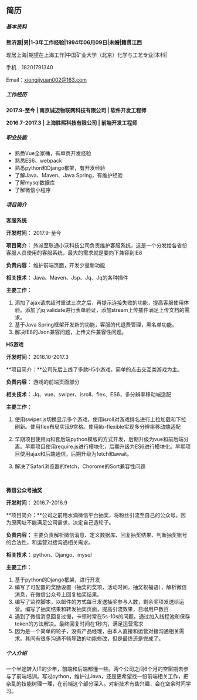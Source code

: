 ## 简历
##### 基本资料

**熊济源|男|1-3年工作经验|1994年06月09日|未婚|籍贯江西**

现居上海|期望在上海工作|中国矿业大学（北京）化学与工艺专业|本科|

手机：18201791340

Email：xiongjiyuan002@163.com



##### 工作经历

**2017.9-至今 | 南京诚迈物联网科技有限公司 | 软件开发工程师**

**2016.7-2017.3 | 上海胜熙科技有限公司 | 前端开发工程师**



##### 职业技能

- 熟悉Vue全家桶，有单页开发经验
- 熟悉ES6、webpack
- 熟悉python和Django框架，有开发经验
- 了解Java、Maven、Java Spring，有维护经验
- 了解mysql数据库
- 了解微信小程序



##### 项目简介

**客服系统**

**开发时间：** 2017.9-至今

**项目简介：** 外派至联通小沃科技公司负责维护客服系统，这是一个分发给各省份客服人员使用的客服系统，最大的需求就是要向下兼容到IE8

**负责内容：** 维护前端页面，开发少量新功能

**相关技术：** Java、Maven、Jsp、Jq、Jq的各种插件

**主要工作：**

1. 添加了ajax请求超时重试三次之后，再提示连接失败的功能，提高客服使用体验。添加了jq validate进行表单验证，添加stream上传插件满足上传文档的需求。
2. 基于Java Spring框架开发新的功能，客服的代退费管理，黑名单功能。
3. 解决IE8的Json兼容问题，上传文件兼容性问题。



**H5游戏**

**开发时间：** 2016.10-2017.3 

**项目简介：**公司先后上线了多款H5小游戏，简单的点击交互类游戏为主。

**负责内容：** 游戏的前端页面部分

**相关技术：** Jq、vue、swiper、isroll、flex、ES6，多分辨率移动端适配

**主要工作：**

1. 使用swiper.js切换显示多个游戏，使用isroll对游戏排名进行上拉加载和下拉刷新。使用flex布局实现9宫格。使用lib-flexible实现多分辨率移动端适配

2. 早期项目使用jq和套后端python模版的方式开发，后期升级为vue和前后端分离。早期项目使用require.js进行模块化，后期升级为ES6进行模块化。早期项目使用ajax和后端通信，后期升级为fetch和await。

3. 解决了Safari浏览器的fetch，Chorome的Sort兼容性问题

   ​

**微信公众号抽奖**

**开发时间：** 2016.7-2016.9 

**项目简介：**公司之前用水滴微信平台抽奖，将粉丝引流至自己的公众号。因为原网址不能满足公司需求，决定自己造轮子。

**负责内容：** 主要负责解析微信消息、定义数据库、回复抽奖结果、判断抽奖账号的合法性，和运营对接沟通相关需求。

**相关技术：** python、Django、mysql

**主要工作：**

1. 基于python的Django框架，进行开发
2. 编写了可配置的奖励设置（抽奖的奖项，活动时间，抽奖祝福语），解析微信消息，在微信公众号上回复抽奖结果。
3. 编写了监控脚本，以邮件的方式每日发送抽奖参与人数，剩余奖项发送给运营。编写了抽奖结果和转发抽奖页面，提高引流效果，日增用户数百
4. 遇到了微信消息回复过慢，卡顿时常在5s-10s的问题。通过加入线程池和保存token的方法解决。最终回复时间在1秒内，满足运营需求
5. 因为是一个简单的轮子，没有产品经理，由本人直接和运营对接沟通相关需求。其间有很多沟通不畅导致的功能修改，但是最终还是完成了。



##### 个人介绍

一个半途转入IT的少年，前端和后端都懂一些。两个公司之间6个月的空窗期去参与了前端培训。写过python，维护过Java，还是更希望找一份前端相关工作，把杂乱的技能树理一理，在前端这个部分深入。对新技术有些兴趣，会在空余时间学习。